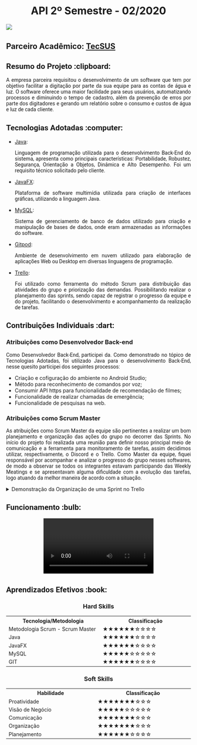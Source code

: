 <html>
<body>
  
  <h1 align="center"> API 2º Semestre - 02/2020</h1>
  <a href="https://github.com/GabrielSG20/Projeto_Integrador_2-Sem2020"><img src="https://img.shields.io/badge/GitHub-Repositório Projeto-181717?style=for-the-badge&logo=github"></a>
  
  <h2> Parceiro Acadêmico: <a href="https://tecsus.com.br/">TecSUS</a></h2>
  
  <h2 style="font-family:roboto;"> Resumo do Projeto :clipboard:</h2>
  
  <p align="justify" style="font-family:roboto;"> A empresa parceira requisitou o desenvolvimento de um software que tem por objetivo facilitar a digitação por parte da sua equipe para as contas de água e luz. O software oferece uma maior facilidade para seus usuários, automatizando processos e diminuindo o tempo de cadastro, além da prevenção de erros por parte dos digitadores e gerando um relatório sobre o consumo e custos de água e luz de cada cliente.</p>
  
  <h2 style="font-family:roboto;"> Tecnologias Adotadas :computer:</h2>
   
  <ul>
  <li><a href="https://www.java.com/pt_BR/">Java</a>:
      <p align="justify" style="font-family:roboto;"> Linguagem de programação utilizada para o desenvolvimento Back-End do sistema, apresenta como principais características: Portabilidade, Robustez, Segurança, Orientação a Objetos, Dinâmica e Alto Desempenho. Foi um requisito técnico solicitado pelo cliente.</p></li>
    
  <li><a href="https://openjfx.io/">JavaFX</a>:
  <p align="justify" style="font-family:roboto;"> Plataforma de software multimídia utilizada para criação de interfaces gráficas, utilizando a linguagem Java. </p>
    </li>
    
   <li><a href="https://www.mysql.com/">MySQL</a>:
    <p align="justify" style="font-family:roboto;"> Sistema de gerenciamento de banco de dados utilizado para criação e manipulação de bases de dados, onde eram armazenadas as informações do software.</p></li>

  <li><a href="https://www.gitpod.io/">Gitpod</a>:
    <p align="justify" style="font-family:roboto;"> Ambiente de desenvolvimento em nuvem utilizado para elaboração de aplicações Web ou Desktop em diversas linguagens de programação.</p></li>

  <li><a href="https://trello.com/https://trello.com">Trello</a>:
    <p align="justify" style="font-family:roboto;"> Foi utilizado como ferramenta do método Scrum para distribuição das atividades do grupo e priorização das demandas. Possibilitando realizar o planejamento das sprints, sendo capaz de registrar o progresso da equipe e do projeto, facilitando o desenvolvimento e acompanhamento da realização de tarefas. </p></li>

  </ul>
  
  <h2 style="font-family:roboto;"> Contribuições Individuais :dart:</h2>
  
  <h3> Atribuições como Desenvolvedor Back-end</h3>
    <p align="justify" style="font-family:roboto;"> Como Desenvolvedor Back-End, participei da. Como demonstrado no tópico de Tecnologias Adotadas, foi utilizado Java para o desenvolvimento Back-End, nesse quesito participei dos seguintes processos: </p>
  
  <ul>
    <li>Criação e cofiguração do ambiente no Android Studio;</li> 
    <li>Método para reconhecimento de comandos por voz;</li> 
    <li>Consumir API https para funcionalidade de recomendação de filmes;</li>
    <li>Funcionalidade de realizar chamadas de emergência; </li>
    <li>Funcionalidade de pesquisas na web. </li>
  </ul>
  
  <h3> Atribuições como Scrum Master</h3>
  <p align="justify" style="font-family:roboto;"> As atribuições como Scrum Master da equipe são pertinentes a realizar um bom planejamento e organização das ações do grupo no decorrer das Sprints. No início do projeto foi realizada uma reunião para definir nosso principal meio de comunicação e a ferramenta para monitoramento de tarefas, assim decidimos utilizar, respectivamente, o Discord e o Trello. Como Master da equipe, fiquei responsável por acompanhar e analizar o progresso do grupo nesses softwares, de modo a observar se todos os integrantes estavam participando das Weekly Meatings e se apresentavam alguma dificuldade com a evolução das tarefas, logo atuando da melhor maneira de acordo com a situação.</p>
  
  <details>
  <summary>Demonstração da Organização de uma Sprint no Trello</summary>
  <br>
   <img style="border-radius: 50%;" src="https://github.com/GabrielSG20/Bertoti/blob/main/TG1/images/TrelloAPI2.png" width="1000px;" alt=""/>
  </details>
  
 <h2 style="font-family:roboto;"> Funcionamento :bulb:</h2>

 <div align="center">
   <video src="" controls="controls" style="max-rate: 730px;">
   </video>    
 </div>
  
  <h2 style="font-family:roboto;"> Aprendizados Efetivos :book:</h2>   
<h3 align="center"> Hard Skills </h3>
  <table align="center">
    <tr>
      <th width="300px">Tecnologia/Metodologia</th>
      <th width="300px">Classificação</th>
    </tr>
    <tr>
      <td>Metodologia Scrum - Scrum Master</td>
      <td>★★★★★★☆☆☆☆</td>
    </tr>
    <tr>
      <td>Java</td>
      <td>★★★★★★☆☆☆☆</td>
    </tr>
    <tr>
      <td>JavaFX</td>
      <td>★★★★★★☆☆☆☆</td>
    </tr>
    <tr>
      <td>MySQL</td>
      <td>★★★★★☆☆☆☆☆</td>
    </tr>
     <tr>
      <td>GIT</td>
      <td>★★★★★★☆☆☆☆</td>
    </tr>
  </table>
  
  <h3 align="center">Soft Skills</h3>
  <table align="center">
    <tr>
      <th width="300px">Habilidade</th>
      <th width="300px">Classificação</th>
    </tr>
    <tr>
      <td>Proatividade</td>
      <td>★★★★★★★☆☆☆</td>
    </tr>
    <tr>
      <td>Visão de Negócio</td>
      <td>★★★★★☆☆☆☆☆</td>
    </tr>
    <tr>
      <td>Comunicação</td>
      <td>★★★★★★★☆☆☆</td>
    </tr>
    <tr>
      <td>Organização</td>
      <td>★★★★★★★☆☆☆</td>
    </tr>
    <tr>
      <td>Planejamento</td>
      <td>★★★★★★☆☆☆☆</td>
    </tr>
  </table>

</body>
</html>
